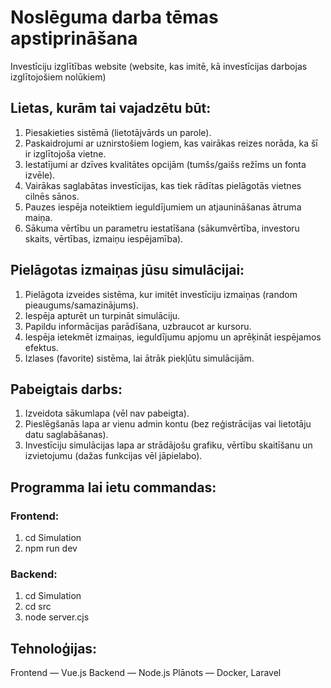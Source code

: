 # Noslēguma darba tēmas apstiprināšana

Investīciju izglītības website (website, kas imitē, kā investīcijas darbojas izglītojošiem nolūkiem)

## Lietas, kurām tai vajadzētu būt:

1. Piesakieties sistēmā (lietotājvārds un parole).
2. Paskaidrojumi ar uznirstošiem logiem, kas vairākas reizes norāda, ka šī ir izglītojoša vietne.
3. Iestatījumi ar dzīves kvalitātes opcijām (tumšs/gaišs režīms un fonta izvēle).
4. Vairākas saglabātas investīcijas, kas tiek rādītas pielāgotās vietnes cilnēs sānos.
5. Pauzes iespēja noteiktiem ieguldījumiem un atjaunināšanas ātruma maiņa.
6. Sākuma vērtību un parametru iestatīšana (sākumvērtība, investoru skaits, vērtības, izmaiņu iespējamība).

## Pielāgotas izmaiņas jūsu simulācijai:

1. Pielāgota izveides sistēma, kur imitēt investīciju izmaiņas (random pieaugums/samazinājums).
2. Iespēja apturēt un turpināt simulāciju.
3. Papildu informācijas parādīšana, uzbraucot ar kursoru.
4. Iespēja ietekmēt izmaiņas, ieguldījumu apjomu un aprēķināt iespējamos efektus.
5. Izlases (favorite) sistēma, lai ātrāk piekļūtu simulācijām.

## Pabeigtais darbs:

1. Izveidota sākumlapa (vēl nav pabeigta).
2. Pieslēgšanās lapa ar vienu admin kontu (bez reģistrācijas vai lietotāju datu saglabāšanas).
3. Investīciju simulācijas lapa ar strādājošu grafiku, vērtību skaitīšanu un izvietojumu (dažas funkcijas vēl jāpielabo).

## Programma lai ietu commandas:

### Frontend:

1. cd Simulation
2. npm run dev

### Backend:

1. cd Simulation
2. cd src
3. node server.cjs

## Tehnoloģijas:

Frontend — Vue.js
Backend — Node.js
Plānots — Docker, Laravel
